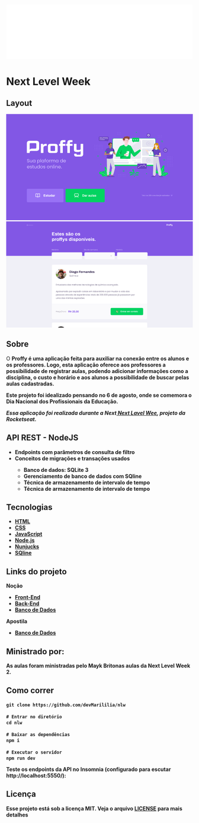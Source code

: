 <img src="./public/images/logo.svg">

<h1>Next Level Week</h1>

## Layout
<img src="./public/images/web-landing.png">
<img src="./public/images/web-list.png">

## Sobre

<p>O <b>Proffy<b> é uma aplicação feita para auxiliar na conexão entre os alunos e os professores. Logo, esta aplicação oferece aos professores a possibilidade de registrar aulas, podendo adicionar informações como a disciplina, o custo e horário e aos alunos a possibilidade de buscar pelas aulas cadastradas.

Este projeto foi idealizado pensando no <b>6 de agosto<b>, onde se comemora o Dia Nacional dos Profissionais da Educação.</p>

<i>Essa aplicação foi realizada durante a Next<a href="https://expressjs.com/">  Next Lavel Wee</a>, projeto da Rocketseat.</i> 

## API REST - NodeJS 

<ul> 
    <li>Endpoints com parâmetros de consulta de filtro</li>
    <li>Conceitos de migrações e transações usados</li>
    <ul> 
        <li>Banco de dados: SQLite 3</li>
        <li>Gerenciamento de banco de dados com SQline</li>
        <li>Técnica de armazenamento de intervalo de tempo</li>
        <li>Técnica de armazenamento de intervalo de tempo</li>
    </ul>
</ul>

## Tecnologias

- <a href="https://developer.mozilla.org/pt-BR/docs/Web/HTML">HTML</a>
- <a href="https://developer.mozilla.org/pt-BR/docs/Web/CSS">CSS</a>
- <a href="https://developer.mozilla.org/pt-BR/docs/Web/JavaScript">JavaScript</a>
- <a href="https://nodejs.org/en/">Node.js</a>
- <a href="https://mozilla.github.io/nunjucks/getting-started.html">Nunjucks</a>
- <a href="https://mozilla.github.io/nunjucks/getting-started.html">SQline</a>

## Links do projeto

Noção
- <a href="https://www.notion.so/Front-end-ab15ef64dbe7459aba38364cf60af9d2">Front-End</a>
- <a href="https://www.notion.so/Back-end-4440c9aeda8c47d4856a8e4d4069e379">Back-End</a>
- <a href="https://www.notion.so/Banco-de-Dados-c6b7589f7ca740979a746d9289ab71f6">Banco de Dados</a>

Apostila

- <a href="https://storage.googleapis.com/golden-wind/nextlevelweek/Apostila-NLW2.pdf">Banco de Dados</a>

## Ministrado por:

<p>As aulas foram ministradas pelo <b>Mayk Brito</b>nas aulas da <b>Next Level Week 2</b>.</p>

## Como correr

``` # Clonar o repositório
git clone https://github.com/devMarililia/nlw

# Entrar no diretório
cd nlw

# Baixar as dependências
npm i

# Executar o servidor
npm run dev
```
Teste os endpoints da API no Insomnia (configurado para escutar http://localhost:5550/):

## Licença 

<p>Esse projeto está sob a licença MIT. Veja o arquivo <a href="https://github.com/Suburbanno/Proffy/blob/master/LICENSE">LICENSE</a> para mais detalhes</p>